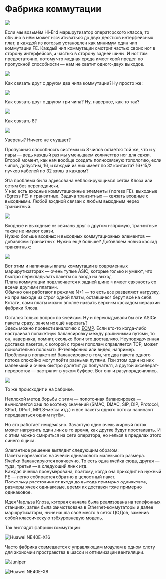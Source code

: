 # Фабрика коммутации

![](../../.gitbook/assets/image%20%28102%29.png)

Если мы возьмём Hi-End маршрутизатор операторского класса, то обычно в нём может насчитываться до двух десятков интерфейсных плат, в каждой из которых установлен как минимум один чип коммутации FE. Каждый чип коммутации смотрит частью своих ног в сторону интерфейсов, а частью в сторону задней шины. И ног там предостаточно, потому что медная среда имеет свой предел по пропускной способности — нам не хватит одного-двух выходов.

![](../../.gitbook/assets/image%20%2898%29.png)

Как связать друг с другом два чипа коммутации? Ну просто же:  


![](../../.gitbook/assets/image%20%28143%29.png)

Как связать друг с другом три чипа? Ну, наверное, как-то так?  


![](../../.gitbook/assets/image%20%28175%29.png)

Как связать 8?

![](../../.gitbook/assets/image%20%28152%29.png)

Уверены? Ничего не смущает?

Пропускная способность системы из 8 чипов остаётся той же, что и у пары — ведь каждый раз мы уменьшаем количество ног для связи.  
Второй момент, как нам вообще создать полносвязную топологию, если чипов, допустим, 16, и каждый из них имеет по 32 контакта? 16\*15/2 пучков кабелей по 32 жилы в каждом?  
  
Эта проблема была адресована неблокирующимся сетям Клоза или сетям без переподписки.  
У нас есть входные коммутационные элементы \(Ingress FE\), выходные \(Egress FE\) и транзитные. Задача транзитных — связать входные с выходными. Любой входной связан с любым выходным через транзитный.

![](../../.gitbook/assets/image%20%2822%29.png)

Входные и выходные не связаны друг с другом напрямую, транзитные также не имеют связи.  
Нужно больше входных и выходных коммутационных элементов — добавляем транзитных. Нужно ещё больше? Добавляем новый каскад транзитных:

![](../../.gitbook/assets/image%20%28107%29.png)

Вот этим и напичканы платы коммутации в современных маршрутизаторах — очень тупые ASIC, которые только и умеют, что быстро перекладывать пакеты со входа на выход.  
Плата коммутации подключается к задней шине и имеет связность со всеми другими платами.  
Обычно они работают в режиме N+1 — то есть все разделяют нагрузку, но при выходе из строя одной платы, оставшиеся берут всё на себя.  
Кстати, сами платы можно вполне назвать верхним каскадом иерархии фабрики Клоза.  
  
Остался только вопрос по ячейкам. Ну и перекладывали бы эти ASICи пакеты сразу, зачем их ещё нарезать?  
Здесь можно провести аналогию с [ECMP](http://lookmeup.linkmeup.ru/#term435). Если кто-то когда-либо настраивал попакетную балансировку между различными путями, то он, наверняка, помнит, сколько боли это доставляло. Неупорядоченная доставка пакетов, с которой с горем пополам справляется TCP, может основательно поломать IP-телефонию или видео, например.  
Проблема в попакетной балансировке в том, что два пакета одного потока спокойно могут пойти разными путями. При этом один из них маленький и очень быстро долетит до получателя, а другой акселерат-переросток — застрянет в узком буфере. Вот они и разупорядочились.

![](../../.gitbook/assets/image%20%28151%29.png)

То же происходит и на фабрике.  
  
Неплохой метод борьбы с этим — попоточная балансировка — вычисляется хэш по кортежу значений \(SMAC, DMAC, SIP, DIP, Protocol, SPort, DPort, MPLS-метка итд.\) и все пакеты одного потока начинают передаваться одним путём.  
  
Но это работает неидеально. Зачастую один очень жирный поток может нагрузить один линк в то время, как другие будут простаивать. И с этим можно смириться на сети оператора, но нельзя в пределах этого синего ящика.  
  
Элегантное решение выглядит следующим образом:  
Пакеты нарезаются на ячейки одинакового маленького размера.  
Ячейки балансируются поячеечно. То есть одна ячейка сюда, другая — туда, третья — в следующий линк итд.  
Каждая ячейка пронумерована, поэтому, когда она приходит на нужный FE — легко собирается обратно в целостный пакет.  
Поскольку расстояние от входа до выхода примерно одинаковое, размеры ячеек одинаковые, время их доставки тоже примерно одинаковое.  
  
Идея Чарльза Клоза, которая сначала была реализована на телефонных станциях, затем была заимствована в Ethernet-коммутаторы и далее маршрутизаторы, ныне нашла своё место в сетях ЦОДов, заменив собой классическую трёхуровневую модель.

Так выглядят фабрики коммутации

![Huawei NE40E-X16](../../.gitbook/assets/image%20%2828%29.png)

Часто фабрика совмещается с управляющим модулем в одном слоту для экономии пространства в шасси и оптимизации вентиляции.  


![Juniper](../../.gitbook/assets/image%20%28164%29.png)

![Huawei NE40E-X8](../../.gitbook/assets/image%20%28103%29.png)

